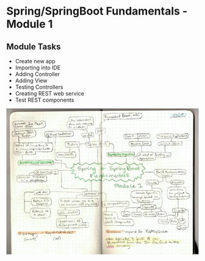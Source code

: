 # Spring/SpringBoot Fundamentals - Module 1

## Module Tasks

* Create new app
* Importing into IDE
* Adding Controller
* Adding View
* Testing Controllers
* Creating REST web service
* Test REST components

![Notes](./Notes.jpg)